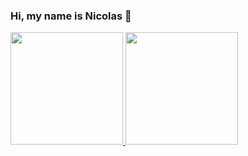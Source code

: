 ### Hi, my name is Nicolas 👋

<a href="https://github.com/nicolasteofilo"> <img height="180em" src="https://github-readme-stats.vercel.app/api?username=nicolasteofilo&show_icons=true&theme=tokyonight&include_all_commits=true&count_private=true"/>
  <img height="180em" src="https://github-readme-stats.vercel.app/api/top-langs/?username=nicolasteofilo&show_icons=true&theme=tokyonight&include_all_commits=true&count_private=true"/>
